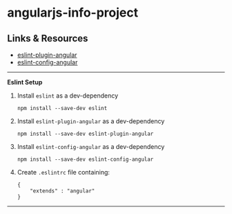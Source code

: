 
# angularjs-info-project

## Links & Resources

  * [eslint-plugin-angular](https://github.com/EmmanuelDemey/eslint-plugin-angular)
  * [eslint-config-angular](https://github.com/dustinspecker/eslint-config-angular)
  
----

__Eslint Setup__

1. Install `eslint` as a dev-dependency

    ```
    npm install --save-dev eslint
    ```

2. Install `eslint-plugin-angular` as a dev-dependency

    ```
    npm install --save-dev eslint-plugin-angular
    ```

3. Install `eslint-config-angular` as a dev-dependency

    ```
    npm install --save-dev eslint-config-angular
    ```

4. Create `.eslintrc` file containing:

    ```
    {
        "extends" : "angular"
    }
    ```


----

